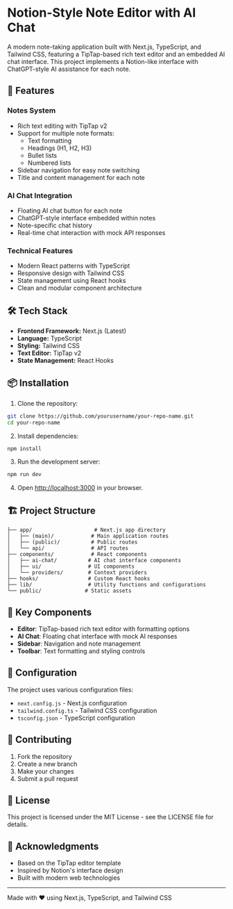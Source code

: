 # Notion-Style Note Editor with AI Chat

A modern note-taking application built with Next.js, TypeScript, and Tailwind CSS, featuring a TipTap-based rich text editor and an embedded AI chat interface. This project implements a Notion-like interface with ChatGPT-style AI assistance for each note.

## 🚀 Features

### Notes System

- Rich text editing with TipTap v2
- Support for multiple note formats:
  - Text formatting
  - Headings (H1, H2, H3)
  - Bullet lists
  - Numbered lists
- Sidebar navigation for easy note switching
- Title and content management for each note

### AI Chat Integration

- Floating AI chat button for each note
- ChatGPT-style interface embedded within notes
- Note-specific chat history
- Real-time chat interaction with mock API responses

### Technical Features

- Modern React patterns with TypeScript
- Responsive design with Tailwind CSS
- State management using React hooks
- Clean and modular component architecture

## 🛠️ Tech Stack

- **Frontend Framework:** Next.js (Latest)
- **Language:** TypeScript
- **Styling:** Tailwind CSS
- **Text Editor:** TipTap v2
- **State Management:** React Hooks

## 📦 Installation

1. Clone the repository:

```bash
git clone https://github.com/yourusername/your-repo-name.git
cd your-repo-name
```

2. Install dependencies:

```bash
npm install
```

3. Run the development server:

```bash
npm run dev
```

4. Open [http://localhost:3000](http://localhost:3000) in your browser.

## 🏗️ Project Structure

```
├── app/                    # Next.js app directory
│   ├── (main)/            # Main application routes
│   ├── (public)/          # Public routes
│   └── api/               # API routes
├── components/            # React components
│   ├── ai-chat/          # AI chat interface components
│   ├── ui/               # UI components
│   └── providers/        # Context providers
├── hooks/                # Custom React hooks
├── lib/                  # Utility functions and configurations
└── public/              # Static assets
```

## 🎯 Key Components

- **Editor**: TipTap-based rich text editor with formatting options
- **AI Chat**: Floating chat interface with mock AI responses
- **Sidebar**: Navigation and note management
- **Toolbar**: Text formatting and styling controls

## 🔧 Configuration

The project uses various configuration files:

- `next.config.js` - Next.js configuration
- `tailwind.config.ts` - Tailwind CSS configuration
- `tsconfig.json` - TypeScript configuration

## 🤝 Contributing

1. Fork the repository
2. Create a new branch
3. Make your changes
4. Submit a pull request

## 📝 License

This project is licensed under the MIT License - see the LICENSE file for details.

## 🙏 Acknowledgments

- Based on the TipTap editor template
- Inspired by Notion's interface design
- Built with modern web technologies

---

Made with ❤️ using Next.js, TypeScript, and Tailwind CSS
